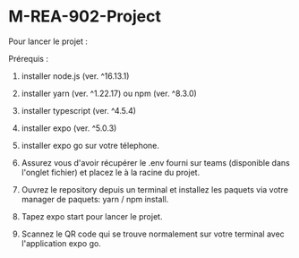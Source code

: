 # M-REA-902-Project

Pour lancer le projet :

Prérequis :
1. installer node.js (ver. ^16.13.1)
2. installer yarn (ver. ^1.22.17) ou npm (ver. ^8.3.0)
3. installer typescript (ver. ^4.5.4)
4. installer expo (ver. ^5.0.3)
5. installer expo go sur votre télephone.

  
1. Assurez vous d'avoir récupérer le .env fourni sur teams (disponible dans l'onglet fichier) et placez le à la racine du projet.
2. Ouvrez le repository depuis un terminal et installez les paquets via votre manager de paquets: yarn / npm install.
3. Tapez expo start pour lancer le projet.
4. Scannez le QR code qui se trouve normalement sur votre terminal avec l'application expo go. 
